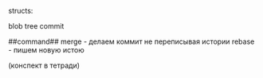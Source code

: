 structs:

blob
tree
commit

##command##
merge - делаем коммит не переписывая истории
rebase - пишем новую истою

(конспект в тетради)
